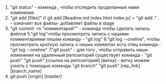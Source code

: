 1. "git status" - коменда , чтобы отследить проделанные нами изменения 
2. "git add [files]" // git add [Readme.md index.html index.js] = "git add ." . - означает все файлы- добавляет файлы в stage
4. "git commit -m "комментарий"" - команда чтобы сделать запись файлов
5."git log"чтобы просмотреть запись с нашими комментариями пишем команду - "git log"
6."git log --oneline", чтобы просмотреть краткую запись о наших коммитах есть спец команда - "git log --oneline"
7."git push" - для того , чтобы отправить наши изменения на удаленный репозиторий существует команда  - "git push"
"git push" [ссылка на репозиторий] [ветка] - ветку можем узнать с помощью команды "git branch"
"git push" [rep_link] [branch_name]
8. git push [origin] [master]